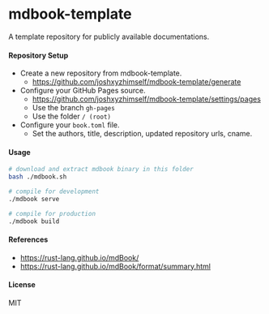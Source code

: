 # mdbook-template

A template repository for publicly available documentations.

#### Repository Setup

- Create a new repository from mdbook-template.
  - https://github.com/joshxyzhimself/mdbook-template/generate
- Configure your GitHub Pages source.
  - https://github.com/joshxyzhimself/mdbook-template/settings/pages
  - Use the branch `gh-pages`
  - Use the folder `/ (root)`
- Configure your `book.toml` file.
  - Set the authors, title, description, updated repository urls, cname.

#### Usage

```sh
# download and extract mdbook binary in this folder
bash ./mdbook.sh

# compile for development
./mdbook serve

# compile for production
./mdbook build
```

#### References

- https://rust-lang.github.io/mdBook/
- https://rust-lang.github.io/mdBook/format/summary.html

#### License

MIT